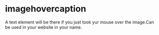 # imagehovercaption
A text element will be there if you just took yur mouse over the image.Can be used in your website in your name.
